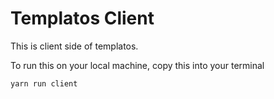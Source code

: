 # Templatos Client

This is client side of templatos.

To run this on your local machine, copy this into your terminal

```
yarn run client
```
